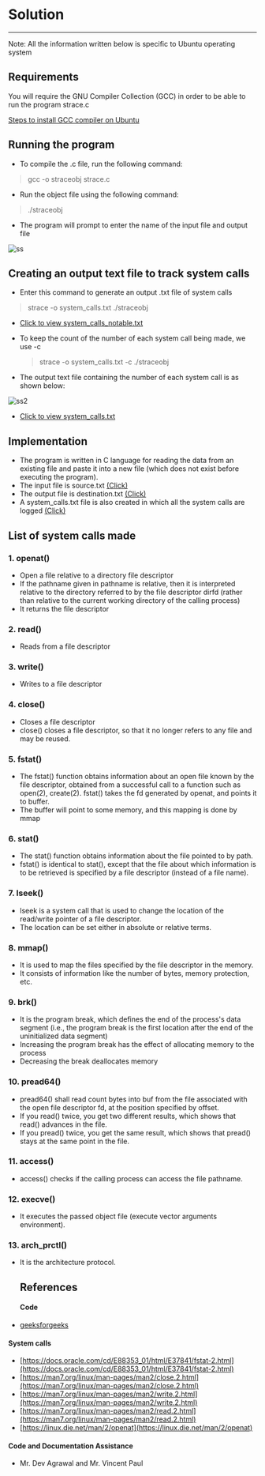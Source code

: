 # Solution
---
Note: All the information written below is specific to Ubuntu operating system
## Requirements
You will require the GNU Compiler Collection (GCC) in order to be able to run the program strace.c

[Steps to install GCC compiler on Ubuntu](https://linuxize.com/post/how-to-install-gcc-on-ubuntu-20-04/)

## Running the program
- To compile the .c file, run the following command:
>  gcc -o straceobj strace.c


- Run the object file using the following command:
> ./straceobj


- The program will prompt to enter the name of the input file and output file

![ss](https://user-images.githubusercontent.com/116995762/200142462-5fd41332-3db7-418c-b1e8-67c75430cb1e.png)


## Creating an output text file to track system calls
- Enter this command to generate an output .txt file of system calls
> strace -o system_calls.txt ./straceobj
 - [Click to view system_calls_notable.txt](https://github.com/prasadsavanur/prasadsavanur/blob/main/2.24/system_calls_notable.txt)

- To keep the count of the number of each system call being made, we use -c
  > strace -o system_calls.txt -c ./straceobj
- The output text file containing the number of each system call is as shown below: 

![ss2](https://user-images.githubusercontent.com/116995762/200142651-6730b6f0-1a32-43d9-bd4b-0d3fba2bc629.png)
 - [Click to view system_calls.txt](https://github.com/prasadsavanur/prasadsavanur/blob/main/2.24/system_calls.txt)

## Implementation
- The program is written in C language for reading the data from an existing file and paste it into a new file (which does not exist before executing the program).
- The input file is source.txt    [(Click)](https://github.com/prasadsavanur/prasadsavanur/blob/main/2.24/source.txt)
- The output file is destination.txt  [(Click)](https://github.com/prasadsavanur/prasadsavanur/blob/main/2.24/destination.txt)
- A system_calls.txt file is also created in which all the system calls are logged   [(Click)](https://github.com/prasadsavanur/prasadsavanur/blob/main/2.24/system_calls.txt)

## List of system calls made

### 1. openat() 
-  Open a file relative to a directory file descriptor
-  If the pathname given in pathname is relative, then it is interpreted relative to the directory referred to by the file descriptor dirfd (rather than relative to the current working directory of the calling process)
- It returns the file descriptor

### 2. read()
- Reads from a file descriptor

### 3. write()
- Writes to a file descriptor

### 4. close()
- Closes a file descriptor
- close() closes a file descriptor, so that it no longer refers to any file and may be reused.

### 5. fstat()
- The fstat() function obtains information about an open file known by the file descriptor, obtained from a successful call to a function such as open(2), create(2). fstat() takes the fd generated by openat, and points it to buffer. 
- The buffer will point to some memory, and this mapping is done by mmap 

### 6. stat()
- The stat() function obtains information about the file pointed to by path. 
- fstat() is identical to stat(), except that the file about which information is to be retrieved is specified by a file descriptor (instead of a file name).

### 7. lseek()
- lseek is a system call that is used to change the location of the read/write pointer of a file descriptor. 
- The location can be set either in absolute or relative terms.

### 8. mmap()
- It is used to map the files specified by the file descriptor in the memory. 
- It consists of information like the number of bytes, memory protection, etc.

### 9. brk()
- It is the program break, which defines the end of the process's data segment (i.e., the program  break is the first location after the end of the uninitialized data segment)
- Increasing the program break has the effect of allocating memory to the process
- Decreasing the break deallocates memory

### 10. pread64()
- pread64() shall read count bytes into buf from the file associated with the open file descriptor fd, at the position specified by offset. 
- If you read() twice, you get two different results, which shows that read() advances in the file.
- If you pread() twice, you get the same result, which shows that pread() stays at the same point in the file.

### 11. access()
- access() checks if the calling process can access the file pathname. 

### 12. execve()
- It executes the passed object file (execute vector arguments environment). 

### 13. arch_prctl()
- It is the architecture protocol. 
  
  ## References
  #### Code
- [geeksforgeeks](https://www.geeksforgeeks.org/c-program-copy-contents-one-file-another-file/)

#### System calls
- [https://docs.oracle.com/cd/E88353_01/html/E37841/fstat-2.html](https://docs.oracle.com/cd/E88353_01/html/E37841/fstat-2.html)
- [https://man7.org/linux/man-pages/man2/close.2.html](https://man7.org/linux/man-pages/man2/close.2.html)
- [https://man7.org/linux/man-pages/man2/write.2.html](https://man7.org/linux/man-pages/man2/write.2.html)
- [https://man7.org/linux/man-pages/man2/read.2.html](https://man7.org/linux/man-pages/man2/read.2.html)
- [https://linux.die.net/man/2/openat](https://linux.die.net/man/2/openat)
#### Code and Documentation Assistance 
- Mr. Dev Agrawal and Mr. Vincent Paul
